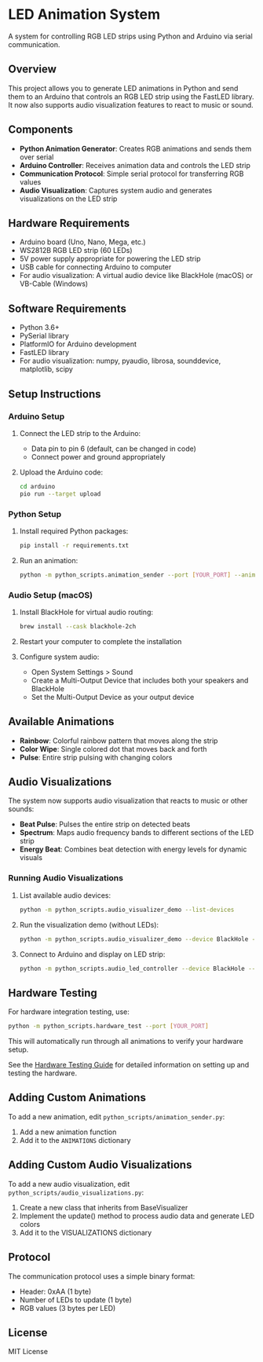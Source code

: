 # LED Animation System

A system for controlling RGB LED strips using Python and Arduino via serial communication.

## Overview

This project allows you to generate LED animations in Python and send them to an Arduino that controls an RGB LED strip using the FastLED library. It now also supports audio visualization features to react to music or sound.

## Components

- **Python Animation Generator**: Creates RGB animations and sends them over serial
- **Arduino Controller**: Receives animation data and controls the LED strip
- **Communication Protocol**: Simple serial protocol for transferring RGB values
- **Audio Visualization**: Captures system audio and generates visualizations on the LED strip

## Hardware Requirements

- Arduino board (Uno, Nano, Mega, etc.)
- WS2812B RGB LED strip (60 LEDs)
- 5V power supply appropriate for powering the LED strip
- USB cable for connecting Arduino to computer
- For audio visualization: A virtual audio device like BlackHole (macOS) or VB-Cable (Windows)

## Software Requirements

- Python 3.6+
- PySerial library
- PlatformIO for Arduino development
- FastLED library
- For audio visualization: numpy, pyaudio, librosa, sounddevice, matplotlib, scipy

## Setup Instructions

### Arduino Setup

1. Connect the LED strip to the Arduino:
   - Data pin to pin 6 (default, can be changed in code)
   - Connect power and ground appropriately

2. Upload the Arduino code:
   ```bash
   cd arduino
   pio run --target upload
   ```

### Python Setup

1. Install required Python packages:
   ```bash
   pip install -r requirements.txt
   ```

2. Run an animation:
   ```bash
   python -m python_scripts.animation_sender --port [YOUR_PORT] --animation rainbow
   ```

### Audio Setup (macOS)

1. Install BlackHole for virtual audio routing:
   ```bash
   brew install --cask blackhole-2ch
   ```

2. Restart your computer to complete the installation
   
3. Configure system audio:
   - Open System Settings > Sound
   - Create a Multi-Output Device that includes both your speakers and BlackHole
   - Set the Multi-Output Device as your output device

## Available Animations

- **Rainbow**: Colorful rainbow pattern that moves along the strip
- **Color Wipe**: Single colored dot that moves back and forth
- **Pulse**: Entire strip pulsing with changing colors

## Audio Visualizations

The system now supports audio visualization that reacts to music or other sounds:

- **Beat Pulse**: Pulses the entire strip on detected beats
- **Spectrum**: Maps audio frequency bands to different sections of the LED strip
- **Energy Beat**: Combines beat detection with energy levels for dynamic visuals

### Running Audio Visualizations

1. List available audio devices:
   ```bash
   python -m python_scripts.audio_visualizer_demo --list-devices
   ```

2. Run the visualization demo (without LEDs):
   ```bash
   python -m python_scripts.audio_visualizer_demo --device BlackHole --vis beat_pulse
   ```

3. Connect to Arduino and display on LED strip:
   ```bash
   python -m python_scripts.audio_led_controller --device BlackHole --vis beat_pulse --port [YOUR_PORT]
   ```

## Hardware Testing

For hardware integration testing, use:

```bash
python -m python_scripts.hardware_test --port [YOUR_PORT]
```

This will automatically run through all animations to verify your hardware setup.

See the [Hardware Testing Guide](HARDWARE_TESTING.md) for detailed information on setting up and testing the hardware.

## Adding Custom Animations

To add a new animation, edit `python_scripts/animation_sender.py`:

1. Add a new animation function
2. Add it to the `ANIMATIONS` dictionary

## Adding Custom Audio Visualizations

To add a new audio visualization, edit `python_scripts/audio_visualizations.py`:

1. Create a new class that inherits from BaseVisualizer
2. Implement the update() method to process audio data and generate LED colors
3. Add it to the VISUALIZATIONS dictionary

## Protocol

The communication protocol uses a simple binary format:
- Header: 0xAA (1 byte)
- Number of LEDs to update (1 byte)
- RGB values (3 bytes per LED)

## License

MIT License 
